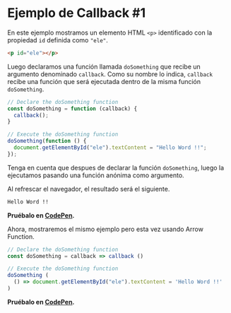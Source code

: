 # Ejemplo de Callback #1

En este ejemplo mostramos un elemento HTML `<p>` identificado con la propiedad `id` definida como `"ele"`.
```html
<p id="ele"></p>
```

Luego declaramos una función llamada `doSomething` que recibe un argumento denominado `callback`. Como su nombre lo indica, `callback` recibe una función que será ejecutada dentro de la misma función `doSomething`.

```js
// Declare the doSomething function
const doSomething = function (callback) {
  callback();
}

// Execute the doSomething function
doSomething(function () {
  document.getElementById("ele").textContent = "Hello Word !!";
});
```
Tenga en cuenta que despues de declarar la función `doSomething`, luego la ejecutamos pasando una función anónima como argumento.

Al refrescar el navegador, el resultado será el siguiente.
```sh
Hello Word !!
```

**Pruébalo en [CodePen](https://codepen.io/ejimenez123/pen/VwamPva).**

Ahora, mostraremos el mismo ejemplo pero esta vez usando Arrow Function.

```js
// Declare the doSomething function
const doSomething = callback => callback ()

// Execute the doSomething function
doSomething ( 
  () => document.getElementById("ele").textContent = 'Hello Word !!'
)
```

**Pruébalo en [CodePen](https://codepen.io/ejimenez123/pen/dyMONjv).**
